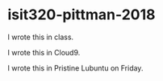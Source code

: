 # isit320-pittman-2018

I wrote this in class.

I wrote this in Cloud9.

I wrote this in Pristine Lubuntu on Friday.
